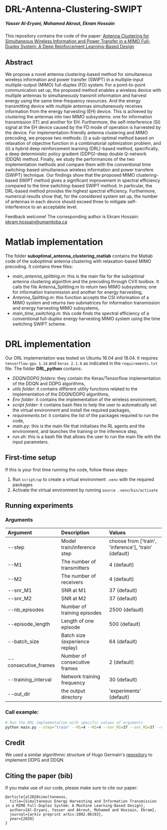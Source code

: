 # DRL-Antenna-Clustering-SWIPT
##### Yasser Al-Eryani, Mohamed Akrout, Ekram Hossain
This repository contains the code of the paper: [Antenna Clustering for Simultaneous Wireless Information and Power Transfer in a MIMO Full-Duplex System: A Deep Reinforcement Learning-Based Design](https://arxiv.org/abs/2002.06193)

## Abstract
We propose a novel antenna clustering-based method for simultaneous wireless information and power transfer (SWIPT) in a multiple-input multiple-output (MIMO) full-duplex (FD) system. For a point-to-point communication set up, the proposed method enables a wireless device with multiple antennas to simultaneously transmit information and harvest energy using the same time-frequency resources. And the energy transmitting device with multiple antennas simultaneously receives information from the energy harvesting (EH) device.  This is achieved by clustering the  antennas into two MIMO subsystems: one for information transmission (IT) and another for EH. Furthermore, the self-interference (SI) signal at the EH device caused by the FD mode of operation is harvested by the device. For implementation-friendly antenna clustering and MIMO precoding, we propose two methods: (i) a sub-optimal method based on relaxation of objective function in a combinatorial optimization problem, and (ii) a hybrid deep reinforcement learning (DRL)-based method, specifically, a deep deterministic policy gradient (DDPG)-deep double Q-network  (DDQN) method. Finally, we study the performances of the two implementation methods and compare them with the conventional time switching-based simultaneous wireless information and power transfere (SWIPT) technique. Our findings show that the proposed MIMO clustering-based SWIPT method gives a significant improvement in spectral efficiency compared to the time switching-based SWIPT method. In particular, the DRL-based method provides the highest spectral efficiency. Furthermore, numerical results show that, for the considered system set up, the number of antennas in each device should exceed three to mitigate self-interference to an acceptable level.

Feedback welcome! The corresponding author is Ekram Hossain: ekram.hossain@umanitoba.ca

# Matlab implementation
The folder **suboptimal_antenna_clustering_matlab** contains the Matlab code of the suboptimal antenna clustering with relaxation-based MIMO precoding. It contains three files:
  - *main_antenna_splitting.m*: this is the main file for the suboptimal antenna clustering algorithm and the precoding through CVX toolbox. It calls the file Antenna_Splitting.m to return two MIMO subsystems; one for information transmission and another for energy harvesting,
  - *Antenna_Splitting.m*: this function accepts the CSI information of a MIMO system and returns two submatrices for information transmission and energy harvesting MIMO subsystems,
  - *main_time_switching.m*: this code finds the spectral efficiency of a conventional full-duplex energy harvesting MIMO system using the time switching SWIPT scheme.  

# DRL implementation
Our DRL implementation was tested on Ubuntu 16.04 and 18.04. It requires `tensorflow-gpu 1.14` and `keras 2.1.6` as indicated in the `requirements.txt` file.
The folder **DRL_python** contains:
  - *DDQN/DDPG folders*: they contain the Keras/Tensorflow implementation of the DDQN and DDPG algorithms,
  - *utils folder*: it contains different utility functions related to the implementation of the DDQN/DDPG algorithms,
  - *Env folder*: it contains the implementation of the wireless environment,
  - *script folder*: it contains bash files to help the user to automatically set the virtual environment and install the required packages,
  - *requirements.txt*: it contains the list of the packages required to run the code,
  - *main.py*: this is the main file that initialises the RL agents and the environment, and launches the training or the inference step,
  - *run.sh*: this is a bash file that allows the user to run the main file with the input parameters.
  
## First-time setup

If this is your first time running the code, follow these steps:

1. Run `script/up` to create a virtual environment `.venv` with the required packages
2. Activate the virtual environment by running `source .venv/bin/activate`

## Running experiments
### Arguments

| Argument &nbsp; &nbsp; &nbsp; &nbsp; | Description | Values |
| :---         |     :---      |          :--- |
| --step    |  Model train/inference step | choose from ['train', 'inference'], 'train' (default)      |
| --M1         |     The number of transmitters      |  4 (default) |
| --M2         |     The number of receivers      |  4 (default) |
| --snr_M1     | SNR at M1   | 37 (default)      |
| --snr_M2     | SNR at M2   | 37 (default)      |
| --nb_episodes   | Number of training episodes     | 2500 (default)    |
| --episode_length     | Length of one episode   | 500 (default)      |
| --batch_size     | Batch size (experience replay)   | 64 (default)      |
| --consecutive_frames     | Number of consecutive frames  | 2 (default)      |
| --training_interval    | Network training frequency  | 30 (default)      |
| --out_dir    | the output directory  | 'experiments' (default)      |

### Call example:
```bash
# Run the DRL implementation with specific values of arguments
python main.py --step="train" --M1=4 --M2=4 --snr_M1=37 --snr_M2=37 --nb_episodes=2500 --episode_length=500 --batch_size=64 --consecutive_frames=2 --training_interval=30
```

## Credit
We used a similar algorithmic structure of Hugo Germain's [repository](https://github.com/germain-hug/Deep-RL-Keras) to implement DDPG and DDQN.

## Citing the paper (bib)

If you make use of our code, please make sure to cite our paper:
```
@article{al2020simultaneous,
  title={Simultaneous Energy Harvesting and Information Transmission in a MIMO Full-Duplex System: A Machine Learning-Based Design},
  author={Al-Eryani, Yasser and Akrout, Mohamed and Hossain, Ekram},
  journal={arXiv preprint arXiv:2002.06193},
  year={2020}
}
```
